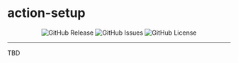 # action-setup <!-- omit in toc -->

<p align="center">
  <img alt="GitHub Release" src="https://img.shields.io/github/v/release/kickr-dev/action-setup?include_prereleases&sort=semver&style=for-the-badge">
  <img alt="GitHub Issues" src="https://img.shields.io/github/issues-raw/kickr-dev/action-setup?style=for-the-badge">
  <img alt="GitHub License" src="https://img.shields.io/github/license/kickr-dev/action-setup?style=for-the-badge">
</p>

---

TBD
